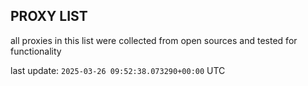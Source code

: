 ## PROXY LIST

all proxies in this list were collected from open sources and tested for functionality

last update: `2025-03-26 09:52:38.073290+00:00` UTC